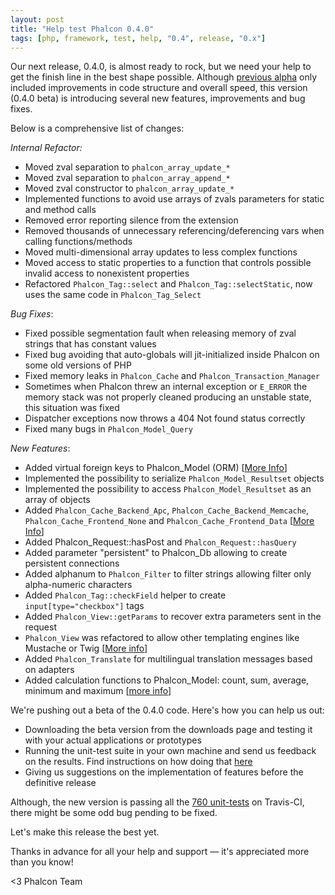 ```yaml
---
layout: post
title: "Help test Phalcon 0.4.0"
tags: [php, framework, test, help, "0.4", release, "0.x"]
---
```


Our next release, 0.4.0, is almost ready to rock, but we need your help to get the finish line in the best shape possible. Although [previous alpha](https://blog.phalconphp.com/post/introducing-phalcon-0-4-0-alpha) only included improvements in code structure and overall speed, this version (0.4.0 beta) is introducing several new features, improvements and bug fixes. 

Below is a comprehensive list of changes:

<!--more-->
*Internal Refactor:*

- Moved zval separation to `phalcon_array_update_*`
- Moved zval separation to `phalcon_array_append_*`
- Moved zval constructor to `phalcon_array_update_*`
- Implemented functions to avoid use arrays of zvals parameters for static and method calls
- Removed error reporting silence from the extension
- Removed thousands of unnecessary referencing/deferencing vars when calling functions/methods
- Moved multi-dimensional array updates to less complex functions
- Moved access to static properties to a function that controls possible invalid access to nonexistent properties
- Refactored `Phalcon_Tag::select` and `Phalcon_Tag::selectStatic`, now uses the same code in `Phalcon_Tag_Select`

*Bug Fixes*:

- Fixed possible segmentation fault when releasing memory of zval strings that has constant values
- Fixed bug avoiding that auto-globals will jit-initialized inside Phalcon on some old versions of PHP
- Fixed memory leaks in `Phalcon_Cache` and `Phalcon_Transaction_Manager`
- Sometimes when Phalcon threw an internal exception or `E_ERROR` the memory stack was not properly cleaned producing an unstable state, this situation was fixed
- Dispatcher exceptions now throws a 404 Not found status correctly
- Fixed many bugs in `Phalcon_Model_Query`

*New Features*:

- Added virtual foreign keys to Phalcon_Model (ORM) [[More Info](https://docs.phalconphp.com/latest/en/db-models#virtual-foreign-keys)]
- Implemented the possibility to serialize `Phalcon_Model_Resultset` objects
- Implemented the possibility to access `Phalcon_Model_Resultset` as an array of objects
- Added `Phalcon_Cache_Backend_Apc`, `Phalcon_Cache_Backend_Memcache`, `Phalcon_Cache_Frontend_None` and `Phalcon_Cache_Frontend_Data` [[More Info](https://docs.phalconphp.com/latest/en/cache)]
- Added Phalcon_Request::hasPost and `Phalcon_Request::hasQuery`
- Added parameter "persistent" to Phalcon_Db allowing to create persistent connections
- Added alphanum to `Phalcon_Filter` to filter strings allowing filter only alpha-numeric characters
- Added `Phalcon_Tag::checkField` helper to create `input[type="checkbox"]` tags
- Added `Phalcon_View::getParams` to recover extra parameters sent in the request
- `Phalcon_View` was refactored to allow other templating engines like Mustache or Twig [[More info](https://docs.phalconphp.com/latest/en/views#template-engines)]
- Added `Phalcon_Translate` for multilingual translation messages based on adapters
- Added calculation functions to Phalcon_Model: count, sum, average, minimum and maximum [[more info](https://docs.phalconphp.com/latest/en/db-models#generating-calculations)]

We're pushing out a beta of the 0.4.0 code. Here's how you can help us out:

- Downloading the beta version from the downloads page and testing it with your actual applications or prototypes
- Running the unit-test suite in your own machine and send us feedback on the results. Find instructions on how doing that [here](https://github.com/phalcon/cphalcon/tree/master/tests)
- Giving us suggestions on the implementation of features before the definitive release

Although, the new version is passing all the [760 unit-tests](http://travis-ci.org/#!/phalcon/cphalcon/builds/1445961) on Travis-CI, there might be some odd bug pending to be fixed.

Let's make this release the best yet. 

Thanks in advance for all your help and support — it's appreciated more than you know!

<3 Phalcon Team